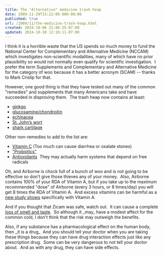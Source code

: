 ```yaml
---
title: The "Alternative" medicine trash heap
date: 2009-11-29T15:22:00.000-08:00
published: true
url: /2009/11/the-medicine-trash-heap.html
created: 2024-10-06 21:06:25-07:00
updated: 2024-10-10 12:19:11-07:00
---
```


I think it is a horrible waste that the US spends so much money to fund the National Center for Complementary and Alternative Medicine (NCCAM) which investigates non-scientific modalities, many of which have no prior plausibility so would not normally even qualify for scientific investigation.  I prefer the term Supplements and Complementary and Alternative Medicine for the category of woo because it has a better acronym (SCAM) -- thanks to Mark Crislip for that.  
  
However, one good thing is that they have tested out many of the common "remedies" and supplements that many Americans take and have succeeded in disproving them.  The trash heap now contains at least:  

*   [ginkgo](https://nccam.nih.gov/research/results/gems/)
*   [glucosamine/chondroitin](https://nccam.nih.gov/research/results/gait/)
*   [echinacea](https://nccam.nih.gov/research/results/echinacea_rr.htm)
*   [St. John’s wort](https://nccam.nih.gov/news/2002/stjohnswort/pressrelease.htm)
*   [shark cartilage](https://nccam.nih.gov/research/results/spotlight/061507.htm)

Other non-remedies to add to the list are:  

*   [Vitamin C](https://www.quackcast.com/spodcasts/files/podcast_27.mp3)
(Too much can cause diarrhea or oxalate stones)  
*   ["Probiotics"](https://www.sciencebasedmedicine.org/?p=344)
*   [Antioxidants](https://vitamins-minerals.suite101.com/article.cfm/vitamins_dont_prevent_cancer)  They may actually harm systems that depend on free radicals

Oh, and Airborne is chock full of a bunch of woo and is not going to be effective so don't give those thieves any of your money.  Also, Airborne contains 100% of your RDA of Vitamin A, but if you take up to the maximum recommended "dose" of Airborne (every 3 hours, or 8 times/day) you will get 8 times the RDA of Vitamin A.  And excess vitamins can be harmful as a [new study shows](https://blog.taragana.com/health/2009/10/09/too-much-of-vitamin-a-is-bad-for-human-system-13336/) specifically with Vitamin A.  
  
And if you thought that Zicam was safe, watch out.  It can cause a complete [loss of smell and taste](https://www.flupatrol.com/2006/12/13/debate-over-zicam-does-risk-outweigh-the-benefits/).  So although it \_may\_ have a modest affect for the common cold, I don't think that the risk may outweigh the benefits.  
  
Also, if any substance has a pharmacological effect on the human body, then \_it is a drug\_  And you should tell your doctor when you are taking these things because they can have drug interaction effects just like any prescription drug.  Some can be very dangerous to not tell your doctor about.  And as with any drug, they can have side effects.  
  

<!-- ![](https://img.zemanta.com/pixy.gif?x-id=42da41e6-e78e-8e68-a6a9-fdba6fcfbd95) -->